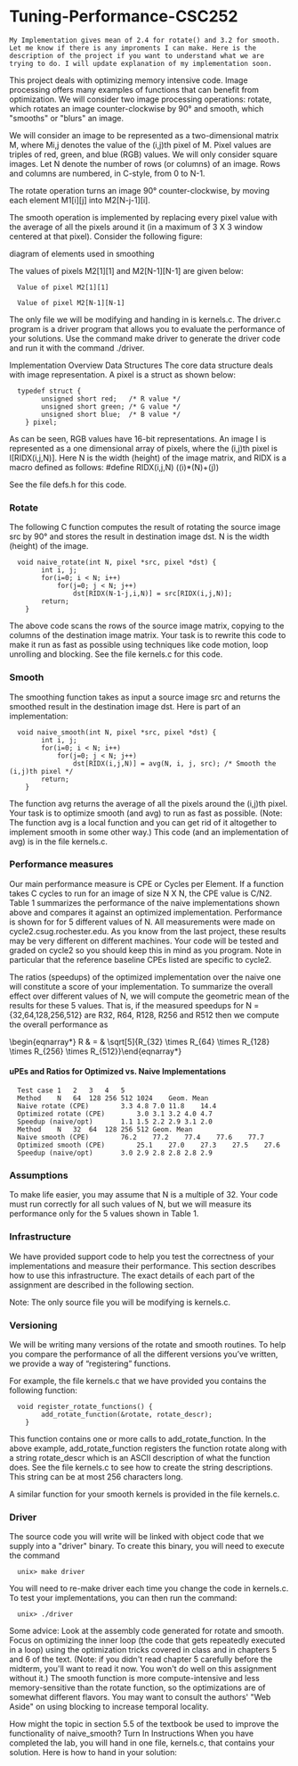# Tuning-Performance-CSC252
    My Implementation gives mean of 2.4 for rotate() and 3.2 for smooth. Let me know if there is any improments I can make. Here is the description of the project if you want to understand what we are trying to do. I will update explanation of my implementation soon.
                        
This project deals with optimizing memory intensive code.  Image processing offers many examples of functions that can benefit from optimization.  We will consider two image processing operations:  rotate, which rotates an image counter-clockwise by 90° and smooth, which "smooths" or "blurs" an image. 

We will consider an image to be represented as a two-dimensional matrix M, where Mi,j denotes the value of the (i,j)th pixel of M.  Pixel values are triples of red, green, and blue (RGB) values.  We will only consider square images.  Let N denote the number of rows (or columns) of an image.  Rows and columns are numbered, in C-style, from 0 to N-1. 

The rotate operation turns an image 90° counter-clockwise, by moving each element M1[i][j] into M2[N-j-1][i].  

The smooth operation is implemented by replacing every pixel value with the average of all the pixels around it (in a maximum of 3 X 3 window centered at that pixel).  Consider the following figure: 

diagram of elements used in smoothing

The values of pixels M2[1][1] and M2[N-1][N-1] are given below: 

      Value of pixel M2[1][1] 
      
      Value of pixel M2[N-1][N-1]

The only file we will be modifying and handing in is kernels.c.  The driver.c program is a driver program that allows you to evaluate the performance of your solutions.  Use the command make driver to generate the driver code and run it with the command ./driver. 
 
 
Implementation Overview
Data Structures
The core data structure deals with image representation.  A pixel is a struct as shown below: 

      typedef struct {
            unsigned short red;   /* R value */
            unsigned short green; /* G value */
            unsigned short blue;  /* B value */
        } pixel;
  
As can be seen, RGB values have 16-bit representations.  An image I is represented as a one dimensional array of pixels, where the (i,j)th pixel is I[RIDX(i,j,N)].  Here N is the width (height) of the image matrix, and RIDX is a macro defined as follows: 
#define RIDX(i,j,N) ((i)*(N)+(j))
  
See the file defs.h for this code. 
### Rotate
The following C function computes the result of rotating the source image src by 90° and stores the result in destination image dst.  N is the width (height) of the image. 

      void naive_rotate(int N, pixel *src, pixel *dst) {
            int i, j;
            for(i=0; i < N; i++)
                for(j=0; j < N; j++)
                    dst[RIDX(N-1-j,i,N)] = src[RIDX(i,j,N)];
            return;
        }
  
The above code scans the rows of the source image matrix, copying to the columns of the destination image matrix.  Your task is to rewrite this code to make it run as fast as possible using techniques like code motion, loop unrolling and blocking. 
See the file kernels.c for this code. 

### Smooth
The smoothing function takes as input a source image src and returns the smoothed result in the destination image dst.  Here is part of an implementation: 

      void naive_smooth(int N, pixel *src, pixel *dst) {
            int i, j;
            for(i=0; i < N; i++)
                for(j=0; j < N; j++)
                    dst[RIDX(i,j,N)] = avg(N, i, j, src); /* Smooth the (i,j)th pixel */
            return;
        }
  
The function avg returns the average of all the pixels around the (i,j)th pixel.  Your task is to optimize smooth (and avg) to run as fast as possible.  (Note:  The function avg is a local function and you can get rid of it altogether to implement smooth in some other way.) 
This code (and an implementation of avg) is in the file kernels.c. 

### Performance measures

Our main performance measure is CPE or Cycles per Element.  If a function takes C cycles to run for an image of size N X N, the CPE value is C/N2.  Table 1 summarizes the performance of the naive implementations shown above and compares it against an optimized implementation.  Performance is shown for for 5 different values of N.  All measurements were made on cycle2.csug.rochester.edu.  As you know from the last project, these results may be very different on different machines.  Your code will be tested and graded on cycle2 so you should keep this in mind as you program.  Note in particular that the reference baseline CPEs listed are specific to cycle2. 

The ratios (speedups) of the optimized implementation over the naive one will constitute a score of your implementation.  To summarize the overall effect over different values of N, we will compute the geometric mean of the results for these 5 values.  That is, if the measured speedups for N = {32,64,128,256,512} are R32, R64, R128, R256 and R512 then we compute the overall performance as

\begin{eqnarray*} R & = & \sqrt[5]{R_{32} \times R_{64} \times R_{128} \times R_{256} \times R_{512}}\end{eqnarray*}

#### uPEs and Ratios for Optimized vs. Naive Implementations
      Test case	1	2	3	4	5	 
      Method	N	64	128	256	512	1024	Geom. Mean
      Naive rotate (CPE)	 	3.3	4.8	7.0	11.8	14.4	 
      Optimized rotate (CPE)	 	3.0	3.1	3.2	4.0	4.7	 
      Speedup (naive/opt)	 	1.1	1.5	2.2	2.9	3.1	2.0
      Method	N	32	64	128	256	512	Geom. Mean
      Naive smooth (CPE)	 	76.2	77.2	77.4	77.6	77.7	 
      Optimized smooth (CPE)	 	25.1	27.0	27.3	27.5	27.6	 
      Speedup (naive/opt)	 	3.0	2.9	2.8	2.8	2.8	2.9
      
### Assumptions
To make life easier, you may assume that N is a multiple of 32.  Your code must run correctly for all such values of N, but we will measure its performance only for the 5 values shown in Table 1. 

### Infrastructure
We have provided support code to help you test the correctness of your implementations and measure their performance.  This section describes how to use this infrastructure.  The exact details of each part of the assignment are described in the following section.  

Note:  The only source file you will be modifying is kernels.c. 

### Versioning
We will be writing many versions of the rotate and smooth routines.  To help you compare the performance of all the different versions you’ve written, we provide a way of “registering” functions. 

For example, the file kernels.c that we have provided you contains the following function: 

      void register_rotate_functions() {
            add_rotate_function(&rotate, rotate_descr);
        }
  
This function contains one or more calls to add_rotate_function.  In the above example, add_rotate_function registers the function rotate along with a string rotate_descr which is an ASCII description of what the function does.  See the file kernels.c to see how to create the string descriptions.  This string can be at most 256 characters long. 

A similar function for your smooth kernels is provided in the file kernels.c. 

### Driver
The source code you will write will be linked with object code that we supply into a "driver" binary.  To create this binary, you will need to execute the command

      unix> make driver
  
You will need to re-make driver each time you change the code in kernels.c.  To test your implementations, you can then run the command: 
           
      unix> ./driver
  
Some advice:  Look at the assembly code generated for rotate and smooth.  Focus on optimizing the inner loop (the code that gets repeatedly executed in a loop) using the optimization tricks covered in class and in chapters 5 and 6 of the text.  (Note: if you didn't read chapter 5 carefully before the midterm, you'll want to read it now.  You won't do well on this assignment without it.)  The smooth function is more compute-intensive and less memory-sensitive than the rotate function, so the optimizations are of somewhat different flavors.  You may want to consult the authors' "Web Aside" on using blocking to increase temporal locality. 

How might the topic in section 5.5 of the textbook be used to improve the functionality of naive_smooth? 
Turn In Instructions
When you have completed the lab, you will hand in one file, kernels.c, that contains your solution.  Here is how to hand in your solution: 
